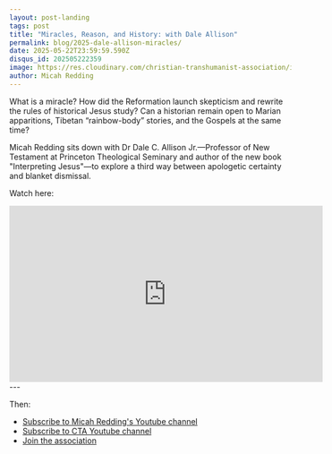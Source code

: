 ```yaml
---
layout: post-landing
tags: post
title: "Miracles, Reason, and History: with Dale Allison"
permalink: blog/2025-dale-allison-miracles/
date: 2025-05-22T23:59:59.590Z
disqus_id: 202505222359
image: https://res.cloudinary.com/christian-transhumanist-association/image/upload/v1751307342/dale-allison-miracles-1.png
author: Micah Redding
---
```


What is a miracle? How did the Reformation launch skepticism and rewrite the rules of historical Jesus study? Can a historian remain open to Marian apparitions, Tibetan “rainbow-body” stories, and the Gospels at the same time?

Micah Redding sits down with Dr Dale C. Allison Jr.—Professor of New Testament at Princeton Theological Seminary and author of the new book "Interpreting Jesus"—to explore a third way between apologetic certainty and blanket dismissal.

Watch here:

<iframe width="560" height="315" src="https://www.youtube.com/embed/YRc0w6AHcRo?si=5Zsvi1wFt4NeQFtV" title="YouTube video player" frameborder="0" allow="accelerometer; autoplay; clipboard-write; encrypted-media; gyroscope; picture-in-picture; web-share" referrerpolicy="strict-origin-when-cross-origin" allowfullscreen></iframe>
---

Then:

- [Subscribe to Micah Redding's Youtube channel](https://www.youtube.com/@MicahRedding?sub_confirmation=1)
- [Subscribe to CTA Youtube channel](https://www.youtube.com/@ChristianTranshumanism?sub_confirmation=1)
- [Join the association](https://www.christiantranshumanism.org/join/)

